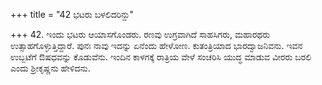 +++
title = "42 ಭಟರು ಬಳಲಿದರಿನ್ದು"

+++
42. ಇಂದು ಭಟರು ಆಯಾಸಗೊಂಡರು. ರಣವು ಉಗ್ರವಾಗಿದೆ ಸಾಹಸಿಗರು,  ಮಹಾರಥರು ಉತ್ಸಾಹಗೊಳ್ಳುತ್ತಿದ್ದಾರೆ. ಪುನಃ ನಾವು ಇದನ್ನು ಏನೆಂದು ಹೇಳೋಣ. ಕುತಂತ್ರಿಯಾದ ಭಾರದ್ವಾಜನಿವನು. ಇವನ ಉಬ್ಬಟೆಗೆ ಔಷಧವನ್ನು ಕೊಡುವೆನು. ಇಂದಿನ ಕಾಳಗಕ್ಕೆ ರಾತ್ರಿಯ ವೇಳೆ ಸಂಚರಿಸಿ ಯುದ್ಧ ಮಾಡುವ ವೀರರು ಬರಲಿ ಎಂದು ಶ್ರೀಕೃಷ್ಣನು ಹೇಳಿದನು.